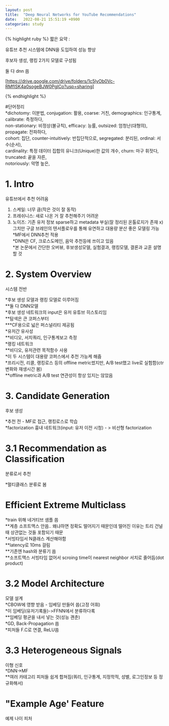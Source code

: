 ```yaml
---
layout: post
title:  "Deep Neural Networks for YouTube Recommendations"
date:   2022-08-21 15:51:19 +0900
categories: study
---
```





{% highlight ruby %}
짧은 요약 :

유튜브 추천 시스템에 DNN을 도입하여 성능 향상  

후보자 생성, 랭킹 2가지 모델로 구성됨  

둘 다 dnn 씀  

[https://drive.google.com/drive/folders/1c5lyOb0Vc-RMfISK4a0sogeBJW0PglCo?usp=sharing]


{% endhighlight %}


#단어정리  
*dichotomy: 이분법, conjugation: 활용, coarse: 거친, demographics: 인구통계, calibrate: 측정하다,   
non-stationary: 비정상(불규칙), efficacy: 능률, outsized: 엄청난(대형의), propagate: 전파하다,   
cohort: 집단, counter-intuitively: 반집단적으로, segregated: 분리된, ordinal: 서수(순서),   
cardinality: 특정 데이터 집합의 유니크(Unique)한 값의 개수, churn: 마구 휘젓다, truncated: 끝을 자른,  
notoriously: 악명 높은,  

# 1. Intro  
유튜브에서 추천 어려움  
1) 스케일: 너무 큼(작은 것이 잘 동작)  
2) 프레쉬니스: 새로 나온 거 잘 추천해주기 어려운  
3) 노이즈: 기존 유저 정보 sparse하고 metadata 부실(잘 정리된 온톨로지가 존재 x)  
그치만 구글 브레인의 텐서플로우를 통해 유연하고 대용량 분산 좋은 모델링 가능  
*MF에서 DNN추천 적용  
*DNN은 CF, 크로스도메인, 음악 추천등에 쓰이고 있음  
*본 논문에서 간단한 오버뷰, 후보생성모델, 실험결과, 랭킹모델, 결론과 교훈 설명할 것  

# 2. System Overview  
시스템 전반  

*후보 생성 모델과 랭킹 모델로 이루어짐  
**둘 다 DNN모델  
*후보 생성 네트워크의 input은 유저 유튜브 히스토리임  
**탐색은 큰 코퍼스부터  
***CF용으로 넓은 퍼스널리티 제공됨  
*유저간 유사성  
**비디오, 서치쿼리, 인구통계보고 측정  
*랭킹 네트워크  
**비디오, 유저관련 목적함수 사용  
*이 두 시스템이 대용량 코퍼스에서 추천 가능케 해줌  
*프리시전, 리콜, 랭킹로스 등의 offline metric썼지만, A/B test했고 live로 실험함(ctr변화와 재생시간 봄)  
**offline metric과 A/B test 연관성이 항상 있지는 않았음  


# 3. Candidate Generation  
후보 생성   


*추천 전 - MF로 접근, 랭킹로스로 학습  
*factorization 흉내 네트워크(input: 유저 이전 시청) - > 비선형 factorization  


# 3.1 Recommendation as Classification  
분류로서 추천  

*멀티클래스 분류로 봄  


# Efficient Extreme Multiclass  
*train 위해 네거티브 샘플 씀  
**계층 소프트맥스 안씀.. 왜냐하면 정확도 떨어지기 때문인데 떨어진 이유는 트리 건널때 상관없는 것들 포함되기 때문  
*서빙타임서 N클래스 계산해야함  
**latency로 10ms 걸림  
**기존엔 hash와 분류기 씀  
**소프트맥스 서빙타임 없어서 scroing time이 nearest neighbor 서치로 줄어듬(dot product)  


# 3.2 Model Architecture  
모델 설계  
*CBOW에 영향 받음 - 임베딩 만들어 씀(고정 어휘)  
*이 임베딩(유저기록들)->FFNN에서 분류하다록  
**임베딩 평균을 내서 넣는 것(성능 괜춘)  
*GD, Back-Propagation 씀  
*피처들 F.C로 연결, ReLU씀  


# 3.3 Heterogeneous Signals  
이형 신호  
*DNN->MF  
**여러 카테고리 피처들 쉽게 합쳐짐(쿼리, 인구통계, 지정학적, 성별, 로그인정보 등 정규화해서)  


# "Example Age' Feature  
예제 나이 피처  